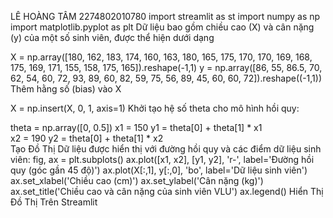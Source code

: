 LÊ HOÀNG TÂM 2274802010780
import streamlit as st
import numpy as np
import matplotlib.pyplot as plt
Dữ liệu bao gồm chiều cao (X) và cân nặng (y) của một số sinh viên, được thể hiện dưới dạng

X = np.array([180, 162, 183, 174, 160, 163, 180, 165, 175, 170, 170, 169,
              168, 175, 169, 171, 155, 158, 175, 165]).reshape(-1,1)
y = np.array([86, 55, 86.5, 70, 62, 54, 60, 72, 93, 89, 60, 82, 59, 75,
              56, 89, 45, 60, 60, 72]).reshape((-1,1))
Thêm hằng số (bias) vào X

X = np.insert(X, 0, 1, axis=1)
Khởi tạo hệ số theta cho mô hình hồi quy:

theta = np.array([0, 0.5])
x1 = 150
y1 = theta[0] + theta[1] * x1  
x2 = 190
y2 = theta[0] + theta[1] * x2  
Tạo Đồ Thị
Dữ liệu được hiển thị với đường hồi quy và các điểm dữ liệu sinh viên:
fig, ax = plt.subplots()
ax.plot([x1, x2], [y1, y2], 'r-', label='Đường hồi quy (góc gần 45 độ)')
ax.plot(X[:,1], y[:,0], 'bo', label='Dữ liệu sinh viên')
ax.set_xlabel('Chiều cao (cm)')
ax.set_ylabel('Cân nặng (kg)')
ax.set_title('Chiều cao và cân nặng của sinh viên VLU')
ax.legend()
Hiển Thị Đồ Thị Trên Streamlit


